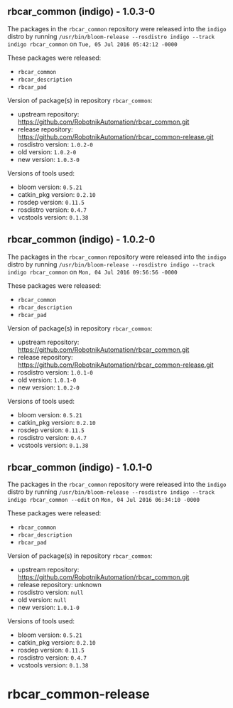 ## rbcar_common (indigo) - 1.0.3-0

The packages in the `rbcar_common` repository were released into the `indigo` distro by running `/usr/bin/bloom-release --rosdistro indigo --track indigo rbcar_common` on `Tue, 05 Jul 2016 05:42:12 -0000`

These packages were released:
- `rbcar_common`
- `rbcar_description`
- `rbcar_pad`

Version of package(s) in repository `rbcar_common`:

- upstream repository: https://github.com/RobotnikAutomation/rbcar_common.git
- release repository: https://github.com/RobotnikAutomation/rbcar_common-release.git
- rosdistro version: `1.0.2-0`
- old version: `1.0.2-0`
- new version: `1.0.3-0`

Versions of tools used:

- bloom version: `0.5.21`
- catkin_pkg version: `0.2.10`
- rosdep version: `0.11.5`
- rosdistro version: `0.4.7`
- vcstools version: `0.1.38`


## rbcar_common (indigo) - 1.0.2-0

The packages in the `rbcar_common` repository were released into the `indigo` distro by running `/usr/bin/bloom-release --rosdistro indigo --track indigo rbcar_common` on `Mon, 04 Jul 2016 09:56:56 -0000`

These packages were released:
- `rbcar_common`
- `rbcar_description`
- `rbcar_pad`

Version of package(s) in repository `rbcar_common`:

- upstream repository: https://github.com/RobotnikAutomation/rbcar_common.git
- release repository: https://github.com/RobotnikAutomation/rbcar_common-release.git
- rosdistro version: `1.0.1-0`
- old version: `1.0.1-0`
- new version: `1.0.2-0`

Versions of tools used:

- bloom version: `0.5.21`
- catkin_pkg version: `0.2.10`
- rosdep version: `0.11.5`
- rosdistro version: `0.4.7`
- vcstools version: `0.1.38`


## rbcar_common (indigo) - 1.0.1-0

The packages in the `rbcar_common` repository were released into the `indigo` distro by running `/usr/bin/bloom-release --rosdistro indigo --track indigo rbcar_common --edit` on `Mon, 04 Jul 2016 06:34:10 -0000`

These packages were released:
- `rbcar_common`
- `rbcar_description`
- `rbcar_pad`

Version of package(s) in repository `rbcar_common`:

- upstream repository: https://github.com/RobotnikAutomation/rbcar_common.git
- release repository: unknown
- rosdistro version: `null`
- old version: `null`
- new version: `1.0.1-0`

Versions of tools used:

- bloom version: `0.5.21`
- catkin_pkg version: `0.2.10`
- rosdep version: `0.11.5`
- rosdistro version: `0.4.7`
- vcstools version: `0.1.38`


# rbcar_common-release
